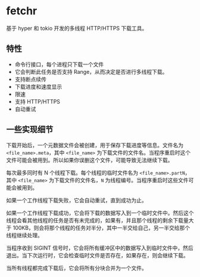 # fetchr

基于 hyper 和 tokio 开发的多线程 HTTP/HTTPS 下载工具。

## 特性

- 命令行接口，每个进程只下载一个文件
- 它会判断此任务是否支持 Range，从而决定是否进行多线程下载。
- 支持断点续传
- 下载进度和速度显示
- 限速
- 支持 HTTP/HTTPS
- 自动重试

## 一些实现细节

下载开始后，一个元数据文件会被创建，用于保存下载进度等信息。文件名为 `<file_name>.meta`，其中 `<file_name>` 为下载文件的文件名。当程序重启时这个文件可能会被用到。所以如果你误删这个文件，可能导致无法继续下载。

每次最多同时有 N 个线程下载。每个线程的临时文件名为 `<file_name>.partN`，其中 `<file_name>` 为下载文件的文件名，`N` 为线程编号。当程序重启时这些文件可能会被用到。

如果一个工作线程下载失败，它会自动重试，直到成功为止。

如果一个工作线程下载成功，它会将下载的数据写入到一个临时文件中。然后这个线程会看其他线程的任务是否有未完成的，如果有，并且那个线程的剩余下载量大于 100KB，则会将那个线程的任务对半分，其中一半交给自己，另一半交给那个线程继续处理。

当程序收到 SIGINT 信号时，它会将所有缓冲区中的数据写入到临时文件中，然后退出。当下次运行时，它会检查临时文件是否存在，如果存在，则会继续下载。

当所有线程都完成下载后，它会将所有分块合并为一个文件。
